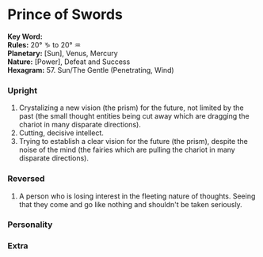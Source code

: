 # Prince of Swords

**Key Word:**   
**Rules:** 20° ♑︎ to 20° ♒︎  
**Planetary:** [Sun], Venus, Mercury  
**Nature:** [Power], Defeat and Success  
**Hexagram:** 57. Sun/The Gentle (Penetrating, Wind)


### Upright

1) Crystalizing a new vision (the prism) for the future, not limited by the past (the small thought entities being cut away which are dragging the chariot in many disparate directions).
2) Cutting, decisive intellect.
3) Trying to establish a clear vision for the future (the prism), despite the noise of the mind (the fairies which are pulling the chariot in many disparate directions).



### Reversed

1) A person who is losing interest in the fleeting nature of thoughts. Seeing that they come and go like nothing and shouldn't be taken seriously.



### Personality





### Extra




